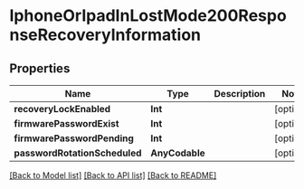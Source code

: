 # IphoneOrIpadInLostMode200ResponseRecoveryInformation

## Properties
Name | Type | Description | Notes
------------ | ------------- | ------------- | -------------
**recoveryLockEnabled** | **Int** |  | [optional] 
**firmwarePasswordExist** | **Int** |  | [optional] 
**firmwarePasswordPending** | **Int** |  | [optional] 
**passwordRotationScheduled** | **AnyCodable** |  | [optional] 

[[Back to Model list]](../README.md#documentation-for-models) [[Back to API list]](../README.md#documentation-for-api-endpoints) [[Back to README]](../README.md)


